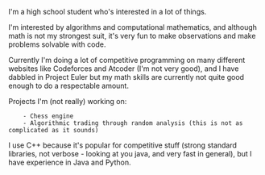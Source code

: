  I'm a high school student who's interested in a lot of things.

  I'm interested by algorithms and computational mathematics, and although math is not my strongest suit, it's very fun to make observations and make problems solvable with code. 
  
  Currently I'm doing a lot of competitive programming on many different websites like Codeforces and Atcoder (I'm not very good), and I have dabbled in Project Euler but my math skills are currently   not quite good enough to do a respectable amount.
  
  Projects I'm (not really) working on:
  
        - Chess engine 
        - Algorithmic trading through random analysis (this is not as complicated as it sounds)

  I use C++ because it's popular for competitive stuff (strong standard libraries, not verbose - looking at you java, and very fast in general), but I have experience in Java and   Python.


